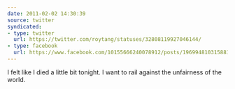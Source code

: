 ```yaml
---
date: 2011-02-02 14:30:39
source: twitter
syndicated:
- type: twitter
  url: https://twitter.com/roytang/statuses/32808119927046144/
- type: facebook
  url: https://www.facebook.com/10155666240078912/posts/196994810315881
---
```


I felt like I died a little bit tonight. I want to rail against the unfairness of the world.